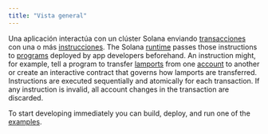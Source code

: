 ```yaml
---
title: "Vista general"
---
```


Una aplicación [](terminology.md#app) interactúa con un clúster Solana enviando [transacciones](transactions.md) con una o más [instrucciones](transactions.md#instructions). The Solana [runtime](runtime.md) passes those instructions to [programs](terminology.md#program) deployed by app developers beforehand. An instruction might, for example, tell a program to transfer [lamports](terminology.md#lamport) from one [account](accounts.md) to another or create an interactive contract that governs how lamports are transferred. Instructions are executed sequentially and atomically for each transaction. If any instruction is invalid, all account changes in the transaction are discarded.

To start developing immediately you can build, deploy, and run one of the [examples](developing/on-chain-programs/examples.md).
